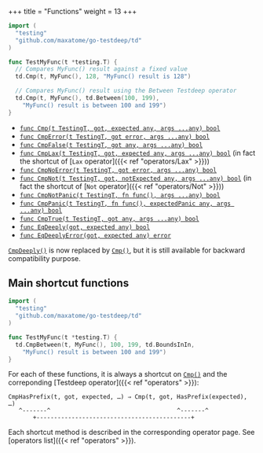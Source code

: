 +++
title = "Functions"
weight = 13
+++

```go
import (
  "testing"
  "github.com/maxatome/go-testdeep/td"
)

func TestMyFunc(t *testing.T) {
  // Compares MyFunc() result against a fixed value
  td.Cmp(t, MyFunc(), 128, "MyFunc() result is 128")

  // Compares MyFunc() result using the Between Testdeep operator
  td.Cmp(t, MyFunc(), td.Between(100, 199),
    "MyFunc() result is between 100 and 199")
}
```

- [`func Cmp(t TestingT, got, expected any, args ...any) bool`](https://pkg.go.dev/github.com/maxatome/go-testdeep/td#Cmp)
- [`func CmpError(t TestingT, got error, args ...any) bool`](https://pkg.go.dev/github.com/maxatome/go-testdeep/td#CmpError)
- [`func CmpFalse(t TestingT, got any, args ...any) bool`](https://pkg.go.dev/github.com/maxatome/go-testdeep/td#CmpFalse)
- [`func CmpLax(t TestingT, got, expected any, args ...any) bool`](https://pkg.go.dev/github.com/maxatome/go-testdeep/td#CmpLax)
  (in fact the shortcut of [`Lax` operator]({{< ref "operators/Lax" >}}))
- [`func CmpNoError(t TestingT, got error, args ...any) bool`](https://pkg.go.dev/github.com/maxatome/go-testdeep/td#CmpNoError)
- [`func CmpNot(t TestingT, got, notExpected any, args ...any) bool`](https://pkg.go.dev/github.com/maxatome/go-testdeep/td#CmpNot)
  (in fact the shortcut of [`Not` operator]({{< ref "operators/Not" >}}))
- [`func CmpNotPanic(t TestingT, fn func(), args ...any) bool`](https://pkg.go.dev/github.com/maxatome/go-testdeep/td#CmpNotPanic)
- [`func CmpPanic(t TestingT, fn func(), expectedPanic any, args ...any) bool`](https://pkg.go.dev/github.com/maxatome/go-testdeep/td#CmpPanic)
- [`func CmpTrue(t TestingT, got any, args ...any) bool`](https://pkg.go.dev/github.com/maxatome/go-testdeep/td#CmpTrue)
- [`func EqDeeply(got, expected any) bool`](https://pkg.go.dev/github.com/maxatome/go-testdeep/td#EqDeeply)
- [`func EqDeeplyError(got, expected any) error`](https://pkg.go.dev/github.com/maxatome/go-testdeep/td#EqDeeplyError)

[`CmpDeeply()`](https://pkg.go.dev/github.com/maxatome/go-testdeep/td#CmpDeeply)
is now replaced by
[`Cmp()`](https://pkg.go.dev/github.com/maxatome/go-testdeep/td#Cmp), but it
is still available for backward compatibility purpose.


## Main shortcut functions

```go
import (
  "testing"
  "github.com/maxatome/go-testdeep/td"
)

func TestMyFunc(t *testing.T) {
  td.CmpBetween(t, MyFunc(), 100, 199, td.BoundsInIn,
    "MyFunc() result is between 100 and 199")
}
```

For each of these functions, it is always a shortcut on
[`Cmp()`](https://pkg.go.dev/github.com/maxatome/go-testdeep/td#Cmp) and
the correponding [Testdeep operator]({{< ref "operators" >}}):

```
CmpHasPrefix(t, got, expected, …) ⇒ Cmp(t, got, HasPrefix(expected), …)
   ^-------^                                    ^-------^
       +--------------------------------------------+
```
Each shortcut method is described in the corresponding operator
page. See [operators list]({{< ref "operators" >}}).
